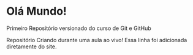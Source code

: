 # Olá Mundo!
 Primeiro Repositório versionado do curso de Git e GitHub

 Repositório Criando durante uma aula ao vivo!
 Essa linha foi adicionada diretamente do site.

